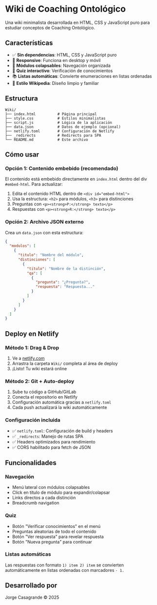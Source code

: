 # Wiki de Coaching Ontológico

Una wiki minimalista desarrollada en HTML, CSS y JavaScript puro para estudiar conceptos de Coaching Ontológico.

## Características

- ✅ **Sin dependencias**: HTML, CSS y JavaScript puro
- 📱 **Responsive**: Funciona en desktop y móvil  
- 🎯 **Módulos colapsables**: Navegación organizada
- 🧠 **Quiz interactivo**: Verificación de conocimientos
- 📚 **Listas automáticas**: Convierte enumeraciones en listas ordenadas
- 🎨 **Estilo Wikipedia**: Diseño limpio y familiar

## Estructura

```
Wiki/
├── index.html          # Página principal
├── style.css           # Estilos minimalistas  
├── script.js           # Lógica de la aplicación
├── data.json           # Datos de ejemplo (opcional)
├── netlify.toml        # Configuración de Netlify
├── _redirects          # Redirects para SPA
└── README.md           # Este archivo
```

## Cómo usar

### Opción 1: Contenido embebido (recomendado)
El contenido está embebido directamente en `index.html` dentro del div `#embed-html`. Para actualizar:

1. Edita el contenido HTML dentro de `<div id="embed-html">`
2. Usa la estructura: `<h2>` para módulos, `<h3>` para distinciones
3. Preguntas con `<p><strong>P:</strong> texto</p>`
4. Respuestas con `<p><strong>R:</strong> texto</p>`

### Opción 2: Archivo JSON externo
Crea un `data.json` con esta estructura:

```json
{
  "modulos": [
    {
      "titulo": "Nombre del módulo",
      "distinciones": [
        {
          "titulo": "Nombre de la distinción", 
          "qa": [
            {
              "pregunta": "¿Pregunta?",
              "respuesta": "Respuesta..."
            }
          ]
        }
      ]
    }
  ]
}
```

## Deploy en Netlify

### Método 1: Drag & Drop
1. Ve a [netlify.com](https://netlify.com)
2. Arrastra la carpeta `Wiki/` completa al área de deploy
3. ¡Listo! Tu wiki estará online

### Método 2: Git + Auto-deploy
1. Sube tu código a GitHub/GitLab
2. Conecta el repositorio en Netlify
3. Configuración automática gracias a `netlify.toml`
4. Cada push actualizará la wiki automáticamente

### Configuración incluida
- ✅ `netlify.toml`: Configuración de build y headers
- ✅ `_redirects`: Manejo de rutas SPA
- ✅ Headers optimizados para rendimiento
- ✅ CORS habilitado para fetch de JSON

## Funcionalidades

### Navegación
- Menú lateral con módulos colapsables
- Click en título de módulo para expandir/colapsar
- Links directos a cada distinción
- Breadcrumb navigation

### Quiz
- Botón "Verificar conocimientos" en el menú
- Preguntas aleatorias de todo el contenido
- Botón "Ver respuesta" para revelar respuesta
- Botón "Nueva pregunta" para continuar

### Listas automáticas
Las respuestas con formato `1) item 2) item` se convierten automáticamente en listas ordenadas con marcadores `· 1.`

## Desarrollado por
Jorge Casagrande © 2025 